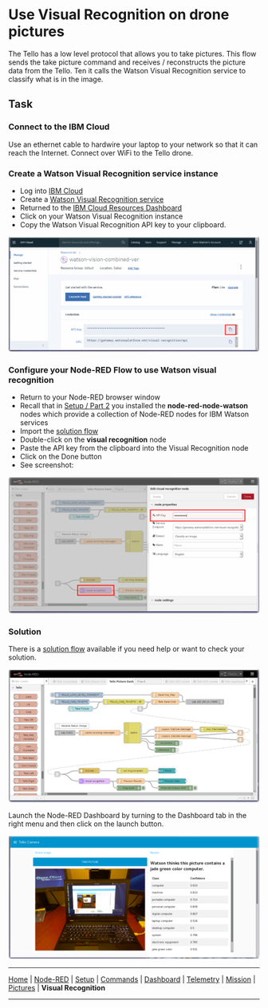 # Use Visual Recognition on drone pictures

The Tello has a low level protocol that allows you to take pictures.  This flow sends the take picture command and receives / reconstructs the picture data from the Tello.  Ten it calls the Watson Visual Recognition service to classify what is in the image.

## Task
### Connect to the IBM Cloud
Use an ethernet cable to hardwire your laptop to your network so that it can reach the Internet.  Connect over WiFi to the Tello drone.

### Create a Watson Visual Recognition service instance
- Log into [IBM Cloud](http://cloud.ibm.com)
- Create a [Watson Visual Recognition service](https://cloud.ibm.com/catalog/services/visual-recognition)
- Returned to the [IBM Cloud Resources Dashboard](https://cloud.ibm.com/resources)
- Click on your Watson Visual Recognition instance
- Copy the Watson Visual Recognition API key to your clipboard.

![Watson Visual Recognition API Key](/docs/screenshots/Watson-Visual-Recognition-APIkey.png?raw=true "Watson Visual Recognition API Key")

### Configure your Node-RED Flow to use Watson visual recognition
- Return to your Node-RED browser window
- Recall that in [Setup / Part 2](/docs/PART2.md) you installed the **node-red-node-watson** nodes which provide a collection of Node-RED nodes for IBM Watson services
- Import the [solution flow](/flows/solutions/part8_solution.json)
- Double-click on the **visual recognition** node
- Paste the API key from the clipboard into the Visual Recognition node
- Click on the Done button
- See screenshot:

![Tello Watson Visual Recognition API Key](/docs/screenshots/NodeRED-Tello-VisualRecognition-APIkey.png?raw=true "Tello Watson Visual Recognition API Key")

### Solution

There is a [solution flow](/flows/solutions/part8_solution.json) available if you need help or want to check your solution.

![Tello Pictures Visual Recognition Dashboard Solution flow](/docs/screenshots/NodeRED-Tello-VisualRecognition-Solution-flow.png?raw=true "Tello Pictures Visual Recognition Dashboard Solution flow")

Launch the Node-RED Dashboard by turning to the Dashboard tab in the right menu and then click on the launch button.

![Tello Pictures Visual Recognition Dashboard Solution flow](/docs/screenshots/NodeRED-Tello-VisualRecognition-Solution.png?raw=true "Tello Pictures Visual Recognition Dashboard Solution")

---

[Home](/README.md) | [Node-RED](/docs/PART1.md) | [Setup](/docs/PART2.md) | [Commands](/docs/PART3.md) | [Dashboard](/docs/PART4.md) | [Telemetry](/docs/PART5.md) | [Mission](/docs/PART6.md) | [Pictures](/docs/PART7.md) | **Visual Recognition**

---
